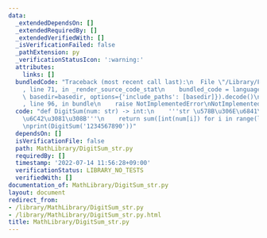 ```yaml
---
data:
  _extendedDependsOn: []
  _extendedRequiredBy: []
  _extendedVerifiedWith: []
  _isVerificationFailed: false
  _pathExtension: py
  _verificationStatusIcon: ':warning:'
  attributes:
    links: []
  bundledCode: "Traceback (most recent call last):\n  File \"/Library/Frameworks/Python.framework/Versions/3.8/lib/python3.8/site-packages/onlinejudge_verify/documentation/build.py\"\
    , line 71, in _render_source_code_stat\n    bundled_code = language.bundle(stat.path,\
    \ basedir=basedir, options={'include_paths': [basedir]}).decode()\n  File \"/Library/Frameworks/Python.framework/Versions/3.8/lib/python3.8/site-packages/onlinejudge_verify/languages/python.py\"\
    , line 96, in bundle\n    raise NotImplementedError\nNotImplementedError\n"
  code: "def DigitSum(num: str) -> int:\n    '''str \u578B\u306E\u6841\u548C\u3092\
    \u6C42\u3081\u308B'''\n    return sum([int(num[i]) for i in range(len(num))])\n\
    \nprint(DigitSum('1234567890'))"
  dependsOn: []
  isVerificationFile: false
  path: MathLibrary/DigitSum_str.py
  requiredBy: []
  timestamp: '2022-07-14 11:56:28+09:00'
  verificationStatus: LIBRARY_NO_TESTS
  verifiedWith: []
documentation_of: MathLibrary/DigitSum_str.py
layout: document
redirect_from:
- /library/MathLibrary/DigitSum_str.py
- /library/MathLibrary/DigitSum_str.py.html
title: MathLibrary/DigitSum_str.py
---
```


